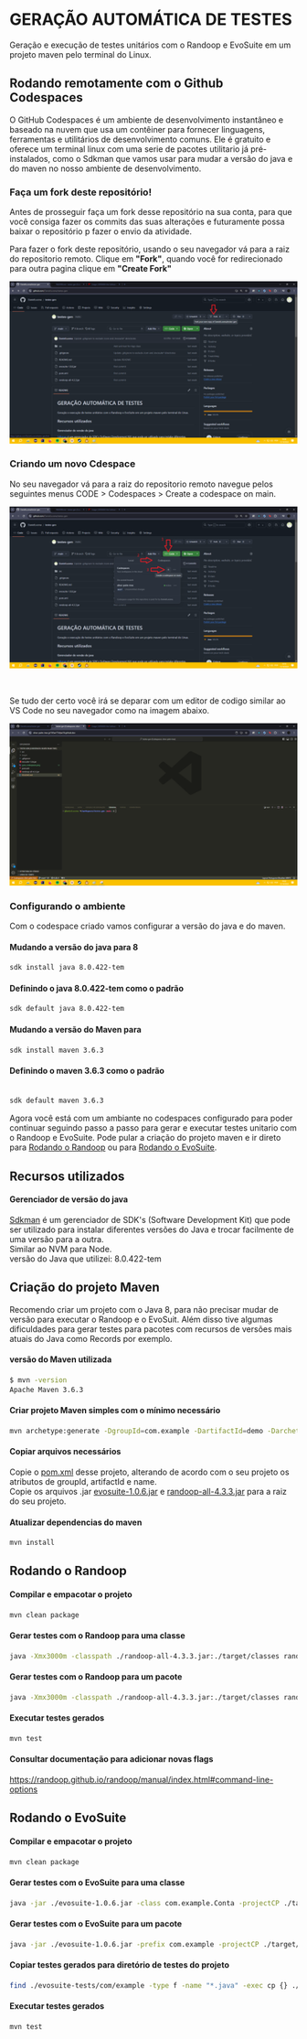 # GERAÇÃO AUTOMÁTICA DE TESTES

Geração e execução de testes unitários com o Randoop e EvoSuite em um projeto maven pelo terminal do Linux.

## Rodando remotamente com o Github Codespaces
O GitHub Codespaces é um ambiente de desenvolvimento instantâneo e baseado na nuvem que usa um contêiner para fornecer linguagens, ferramentas e utilitários de desenvolvimento comuns. Ele é gratuito e oferece um terminal linux com uma serie de pacotes utilitario já pré-instalados, como o Sdkman que vamos usar para mudar a versão do java e do maven no nosso ambiente de desenvolvimento. 

### Faça um fork deste repositório!
Antes de prosseguir faça um fork desse repositório na sua conta, para que você consiga fazer os commits das suas alterações e futuramente possa baixar o repositório p fazer o envio da atividade.


Para fazer o fork deste repositório, usando o seu navegador vá para a raiz do repositorio remoto. Clique em <b>"Fork"</b>, quando você for redirecionado para outra pagina clique em <b>"Create Fork"</b>

![plot](./assets/fork.png)


### Criando um novo Cdespace
No seu navegador vá para a raiz do repositorio remoto navegue pelos seguintes menus CODE > Codespaces > Create a codespace on main.

![plot](./assets/guia_codespaces.png)

<br>

Se tudo der certo você irá se deparar com um editor de codigo similar ao VS Code no seu navegador como na imagem abaixo.

![plot](./assets/print_codespaces.png)

### Configurando o ambiente
Com o codespace criado vamos configurar a versão do java e do maven.

#### Mudando a versão do java para 8
``` bash
sdk install java 8.0.422-tem
```

#### Definindo o java 8.0.422-tem como o padrão
``` bash 
sdk default java 8.0.422-tem
``` 

#### Mudando a versão do Maven para
``` bash
sdk install maven 3.6.3
```

#### Definindo o maven 3.6.3 como o padrão
``` bash 

sdk default maven 3.6.3
``` 

Agora você está com um ambiante no codespaces configurado para poder continuar seguindo passo a passo para gerar e executar testes unitario com o Randoop e EvoSuite. Pode pular a criação do projeto maven e ir direto para <a href="#randoop">Rodando o Randoop</a> ou para <a href="#evosuite">Rodando o EvoSuite</a>.
<br>

## Recursos utilizados

#### Gerenciador de versão do java

[Sdkman](https://sdkman.io/) é um gerenciador de SDK's (Software Development Kit) que pode ser utilizado para instalar diferentes versões do Java e trocar facilmente de uma versão para a outra.
<br>Similar ao NVM para Node.
<br>versão do Java que utilizei: 8.0.422-tem

## Criação do projeto Maven

Recomendo criar um projeto com o Java 8, para não precisar mudar de versão para executar o Randoop e o EvoSuit. Além disso tive algumas dificuldades para gerar testes para pacotes com recursos de versões mais atuais do Java como Records por exemplo.

#### versão do Maven utilizada

```bash
$ mvn -version
Apache Maven 3.6.3
```

#### Criar projeto Maven simples com o mínimo necessário

```bash
mvn archetype:generate -DgroupId=com.example -DartifactId=demo -DarchetypeArtifactId=maven-archetype-quickstart -DarchetypeVersion=1.0 -DinteractiveMode=false
```

#### Copiar arquivos necessários

Copie o [pom.xml](./pom.xml) desse projeto, alterando de acordo com o seu projeto os atributos de groupId, artifactId e name.
<br>
Copie os arquivos .jar [evosuite-1.0.6.jar](./evosuite-1.0.6.jar) e [randoop-all-4.3.3.jar](./randoop-all-4.3.3.jar) para a raiz do seu projeto.

#### Atualizar dependencias do maven

```bash
mvn install
```

<h2 id="randoop">Rodando o Randoop</h2>

#### Compilar e empacotar o projeto

```bash
mvn clean package
```

#### Gerar testes com o Randoop para uma classe

```bash
java -Xmx3000m -classpath ./randoop-all-4.3.3.jar:./target/classes randoop.main.Main gentests --testclass=com.example.Conta --output-limit=100 --junit-output-dir=./src/test/java --junit-package-name=com.example
```

#### Gerar testes com o Randoop para um pacote

```bash
java -Xmx3000m -classpath ./randoop-all-4.3.3.jar:./target/classes randoop.main.Main gentests --test-package=com.example --output-limit=100 --junit-output-dir=./src/test/java --junit-package-name=com.example
```

#### Executar testes gerados

```bash
mvn test
```

#### Consultar documentação para adicionar novas flags

https://randoop.github.io/randoop/manual/index.html#command-line-options

<h2 id="evosuite">Rodando o EvoSuite</h2>

#### Compilar e empacotar o projeto

```bash
mvn clean package
```

#### Gerar testes com o EvoSuite para uma classe

```bash
java -jar ./evosuite-1.0.6.jar -class com.example.Conta -projectCP ./target/classes
```

#### Gerar testes com o EvoSuite para um pacote

```bash
java -jar ./evosuite-1.0.6.jar -prefix com.example -projectCP ./target/classes
```

#### Copiar testes gerados para diretório de testes do projeto

```bash
find ./evosuite-tests/com/example -type f -name "*.java" -exec cp {} ./src/test/java/com/example/ \;
```

#### Executar testes gerados

```bash
mvn test
```
